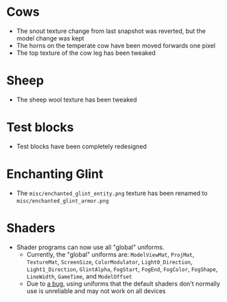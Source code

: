 # Cows
- The snout texture change from last snapshot was reverted, but the model change was kept
- The horns on the temperate cow have been moved forwards one pixel
- The top texture of the cow leg has been tweaked

# Sheep
- The sheep wool texture has been tweaked

# Test blocks
- Test blocks have been completely redesigned

# Enchanting Glint
- The `misc/enchanted_glint_entity.png` texture has been renamed to `misc/enchanted_glint_armor.png`

# Shaders
- Shader programs can now use all "global" uniforms.
   - Currently, the "global" uniforms are: `ModelViewMat`, `ProjMat`, `TextureMat`, `ScreenSize`, `ColorModulator`, `Light0_Direction`, `Light1_Direction`, `GlintAlpha`, `FogStart`, `FogEnd`, `FogColor`, `FogShape`, `LineWidth`, `GameTime`, and `ModelOffset`
   - Due to [a bug](https://bugs.mojang.com/browse/MC/issues/MC-296043), using uniforms that the default shaders don't normally use is unreliable and may not work on all devices
